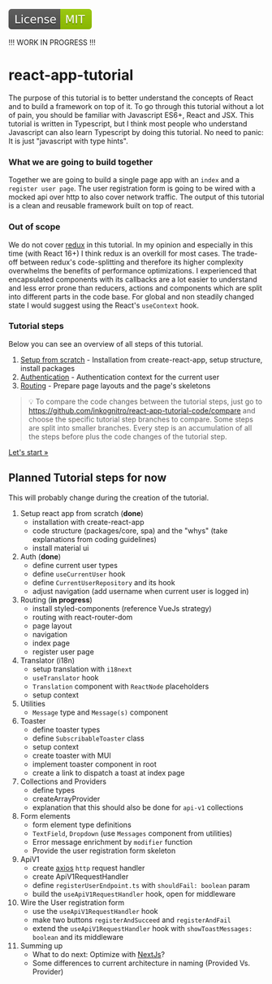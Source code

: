 [![BadgeMITLicense: MIT](./docs/MIT.svg)](LICENSE)

!!! WORK IN PROGRESS !!!

# react-app-tutorial
The purpose of this tutorial is to better understand the concepts of React and to build a framework on top of it.
To go through this tutorial without a lot of pain, you should be familiar with Javascript ES6+, React and JSX.
This tutorial is written in Typescript, but I think most people who understand Javascript can also learn
Typescript by doing this tutorial. No need to panic: It is just "javascript with type hints".

### What we are going to build together
Together we are going to build a single page app with an `index` and a `register user page`.
The user registration form is going to be wired with a mocked api over http to also cover network traffic.
The output of this tutorial is a clean and reusable framework built on top of react.

### Out of scope
We do not cover [redux](https://redux.js.org/) in this tutorial.
In my opinion and especially in this time (with React 16+) I think redux is an overkill for most cases.
The trade-off between redux's code-splitting and therefore its higher complexity overwhelms the benefits of
performance optimizations. I experienced that encapsulated components with its callbacks are a lot easier to understand and
less error prone than reducers, actions and components which are split into different parts in the code base.
For global and non steadily changed state I would suggest using the React's `useContext` hook.

### Tutorial steps
Below you can see an overview of all steps of this tutorial.

1. [Setup from scratch](01-setup.md) - Installation from create-react-app, setup structure, install packages
3. [Authentication](02-authentication.md) - Authentication context for the current user
2. [Routing](03-routing.md) - Prepare page layouts and the page's skeletons

> :bulb: To compare the code changes between the tutorial steps,
> just go to https://github.com/inkognitro/react-app-tutorial-code/compare and choose the specific tutorial step
> branches to compare. Some steps are split into smaller branches.
> Every step is an accumulation of all the steps before plus the code changes of the tutorial step.

[Let's start »](01-setup.md)

## Planned Tutorial steps for now
This will probably change during the creation of the tutorial.

1. Setup react app from scratch (**done**)
   - installation with create-react-app
   - code structure (packages/core, spa) and the "whys" (take explanations from coding guidelines)
   - install material ui
3. Auth (**done**)
   - define current user types
   - define `useCurrentUser` hook
   - define `CurrentUserRepository` and its hook
   - adjust navigation (add username when current user is logged in)
2. Routing (**in progress**)
   - install styled-components (reference VueJs strategy)
   - routing with react-router-dom
   - page layout
   - navigation
   - index page
   - register user page
4. Translator (i18n)
   - setup translation with `i18next`
   - `useTranslator` hook
   - `Translation` component with `ReactNode` placeholders
   - setup context
5. Utilities
   - `Message` type and `Message(s)` component
6. Toaster
   - define toaster types
   - define `SubscribableToaster` class
   - setup context
   - create toaster with MUI
   - implement toaster component in root
   - create a link to dispatch a toast at index page
7. Collections and Providers
   - define types
   - createArrayProvider
   - explanation that this should also be done for `api-v1` collections
8. Form elements
   - form element type definitions
   - `TextField`, `Dropdown` (use `Messages` component from utilities)
   - Error message enrichment by `modifier` function
   - Provide the user registration form skeleton
9. ApiV1
   - create [axios](https://axios-http.com) `http` request handler
   - create ApiV1RequestHandler
   - define `registerUserEndpoint.ts` with `shouldFail: boolean` param
   - build the `useApiV1RequestHandler` hook, open for middleware
10. Wire the User registration form
    - use the `useApiV1RequestHandler` hook
    - make two buttons `registerAndSucceed` and `registerAndFail` 
    - extend the `useApiV1RequestHandler` hook with `showToastMessages: boolean` and its middleware
11. Summing up
    - What to do next: Optimize with [NextJs](https://nextjs.org)?
    - Some differences to current architecture in naming (Provided Vs. Provider)